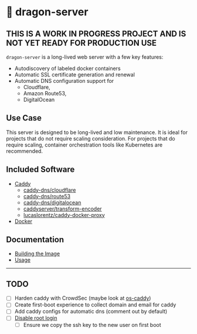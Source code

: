 # 🐲 dragon-server

## THIS IS A WORK IN PROGRESS PROJECT AND IS NOT YET READY FOR PRODUCTION USE

`dragon-server` is a long-lived web server with a few key features:

- Autodiscovery of labeled docker containers
- Automatic SSL certificate generation and renewal
- Automatic DNS configuration support for
  - Cloudflare,
  - Amazon Route53,
  - DigitalOcean

## Use Case

This server is designed to be long-lived and low maintenance. It is ideal for
projects that do not require scaling consideration. For projects that do require
scaling, container orchestration tools like Kubernetes are recommended.

## Included Software

- [Caddy](https://caddyserver.com/)
  - [caddy-dns/cloudflare](https://github.com/caddy-dns/cloudflare)
  - [caddy-dns/route53](https://github.com/caddy-dns/route53)
  - [caddy-dns/digitalocean](https://github.com/caddy-dns/digitalocean)
  - [caddyserver/transform-encoder](https://github.com/caddyserver/transform-encoder)
  - [lucaslorentz/caddy-docker-proxy](https://github.com/lucaslorentz/caddy-docker-proxy/plugin/v2)
- [Docker](https://www.docker.com/)

## Documentation

- [Building the Image](README_BUILDING.md)
- [Usage](README_USAGE.md)

---


## TODO

- [ ] Harden caddy with CrowdSec (maybe look at [os-caddy](https://docs.opnsense.org/manual/how-tos/caddy.html))
- [ ] Create first-boot experience to collect domain and email for caddy
- [ ] Add caddy configs for automatic dns (comment out by default)
- [ ] [Disable root login](https://www.digitalocean.com/community/tutorials/how-to-disable-root-login-on-ubuntu-20-04)
    - [ ] Ensure we copy the ssh key to the new user on first boot
